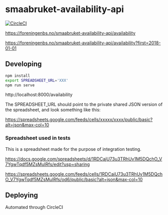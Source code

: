 # smaabruket-availability-api

[![CircleCI](https://circleci.com/gh/blindern/smaabruket-availability-api.svg?style=svg)](https://circleci.com/gh/blindern/smaabruket-availability-api)

https://foreningenbs.no/smaabruket-availability-api/availability

https://foreningenbs.no/smaabruket-availability-api/availability?first=2018-01-01

## Developing

```bash
npm install
export SPREADSHEET_URL='XXX'
npm run serve
```

http://localhost:8000/availability

The SPREADSHEET_URL should point to the private shared JSON version of the
spreadsheet, and look something like this:

https://spreadsheets.google.com/feeds/cells/xxxxx/xxxx/public/basic?alt=json&max-col=10

### Spreadsheet used in tests

This is a spreadsheet made for the purpose of integration testing.

https://docs.google.com/spreadsheets/d/1RDCajU73u3TRhUv1M5DQchO_V7YgwTqdf5MZsMuIRfs/edit?usp=sharing

https://spreadsheets.google.com/feeds/cells/1RDCajU73u3TRhUv1M5DQchO_V7YgwTqdf5MZsMuIRfs/od6/public/basic?alt=json&max-col=10

## Deploying

Automated through CircleCI
